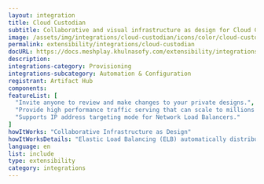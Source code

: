 ```yaml
---
layout: integration
title: Cloud Custodian
subtitle: Collaborative and visual infrastructure as design for Cloud Custodian
image: /assets/img/integrations/cloud-custodian/icons/color/cloud-custodian-color.svg
permalink: extensibility/integrations/cloud-custodian
docURL: https://docs.meshplay.khulnasofy.com/extensibility/integrations/cloud custodian
description: 
integrations-category: Provisioning
integrations-subcategory: Automation & Configuration
registrant: Artifact Hub
components: 
featureList: [
  "Invite anyone to review and make changes to your private designs.",
  "Provide high performance traffic serving that can scale to millions of requests per second.",
  "Supports IP address targeting mode for Network Load Balancers."
]
howItWorks: "Collaborative Infrastructure as Design"
howItWorksDetails: "Elastic Load Balancing (ELB) automatically distributes incoming application traffic across multiple targets and virtual appliances in one or more Availability Zones (AZs)."
language: en
list: include
type: extensibility
category: integrations
---
```


